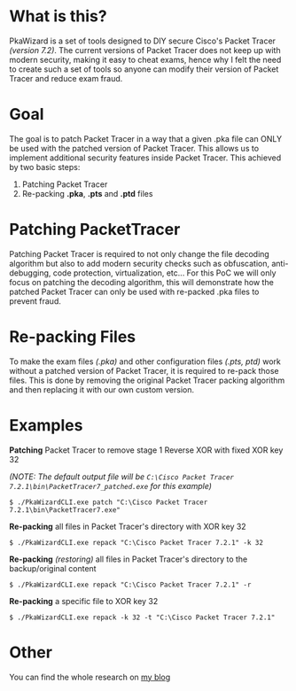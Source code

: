 ﻿
# What is this?
PkaWizard is a set of tools designed to DIY secure Cisco's Packet Tracer *(version 7.2)*. The current versions of Packet Tracer does not keep up with modern security, making it easy to cheat exams, hence why I felt the need to create such a set of tools so anyone can modify their version of Packet Tracer and reduce exam fraud.

# Goal
The goal is to patch Packet Tracer in a way that a given .pka file can ONLY be used with the patched version of Packet Tracer. This allows us to implement additional security features inside Packet Tracer. This achieved by two basic steps:
1. Patching Packet Tracer
2. Re-packing **.pka**, **.pts** and **.ptd** files

# Patching PacketTracer
Patching Packet Tracer is required to not only change the file decoding algorithm but also to add modern security checks such as obfuscation, anti-debugging, code protection, virtualization, etc...
For this PoC we will only focus on patching the decoding algorithm, this will demonstrate how the patched Packet Tracer can only be used with re-packed .pka files to prevent fraud.

# Re-packing Files
To make the exam files *(.pka)* and other configuration files *(.pts, ptd)* work without a patched version of Packet Tracer, it is required to re-pack those files. This is done by removing the original Packet Tracer packing algorithm and then replacing it with our own custom version.

# Examples
**Patching** Packet Tracer to remove stage 1 Reverse XOR with fixed XOR key 32

*(NOTE: The default output file will be ``C:\Cisco Packet Tracer 7.2.1\bin\PacketTracer7_patched.exe`` for this example)*
```
$ ./PkaWizardCLI.exe patch "C:\Cisco Packet Tracer 7.2.1\bin\PacketTracer7.exe"
```
**Re-packing** all files in Packet Tracer's directory with XOR key 32 
```
$ ./PkaWizardCLI.exe repack "C:\Cisco Packet Tracer 7.2.1" -k 32
```
**Re-packing** *(restoring)* all files in Packet Tracer's directory to the backup/original content
```
$ ./PkaWizardCLI.exe repack "C:\Cisco Packet Tracer 7.2.1" -r
```
**Re-packing** a specific file to XOR key 32
```
$ ./PkaWizardCLI.exe repack -k 32 -t "C:\Cisco Packet Tracer 7.2.1"
```

# Other
You can find the whole research on [my blog](ttps://ferib.dev/blog.php?l=post/Protecting_Packet_Tracer_Myself_Because_No_One_Gives_a_Fuck)
